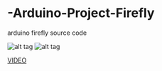 # -Arduino-Project-Firefly
arduino firefly source code

![alt tag](http://img5.douban.com/view/note/large/public/p12372188.jpg)
![alt tag](http://img5.douban.com/view/note/large/public/p12372088.jpg)

[VIDEO](http://instagram.com/p/o7ymu1vvyJ/)
